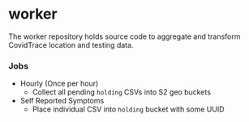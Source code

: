 # worker

The worker repository holds source code to aggregate and transform CovidTrace location and testing data.

### Jobs

- Hourly (Once per hour)
  - Collect all pending `holding` CSVs into S2 geo buckets
- Self Reported Symptoms
  - Place individual CSV into `holding` bucket with some UUID
